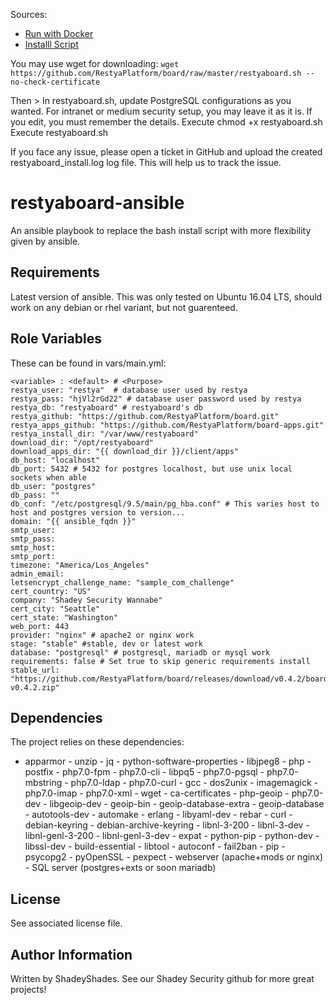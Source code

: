 Sources: 
* [Run with Docker](https://hub.docker.com/r/restyaplatform/restyaboard/)
* [Installl Script](https://github.com/RestyaPlatform/board/raw/master/restyaboard.sh)

You may use wget for downloading: `wget https://github.com/RestyaPlatform/board/raw/master/restyaboard.sh --no-check-certificate`

Then
    > In restyaboard.sh, update PostgreSQL configurations as you wanted. For intranet or medium security setup, you may leave it as it is. If you edit, you must remember the details.
    Execute chmod +x restyaboard.sh
    Execute restyaboard.sh

If you face any issue, please open a ticket in GitHub and upload the created restyaboard_install.log log file. This will help us to track the issue.

restyaboard-ansible
=========

An ansible playbook to replace the bash install script with more flexibility given by ansible.

Requirements
------------

Latest version of ansible. This was only tested on Ubuntu 16.04 LTS, should work on any debian or rhel variant, but not guarenteed.

Role Variables
--------------
These can be found in vars/main.yml:
```
<variable> : <default> # <Purpose>
restya_user: "restya"  # database user used by restya
restya_pass: "hjVl2rGd22" # database user password used by restya
restya_db: "restyaboard" # restyaboard's db
restya_github: "https://github.com/RestyaPlatform/board.git" 
restya_apps_github: "https://github.com/RestyaPlatform/board-apps.git"
restya_install_dir: "/var/www/restyaboard"
download_dir: "/opt/restyaboard"
download_apps_dir: "{{ download_dir }}/client/apps"    
db_host: "localhost"
db_port: 5432 # 5432 for postgres localhost, but use unix local sockets when able
db_user: "postgres"
db_pass: ""
db_conf: "/etc/postgresql/9.5/main/pg_hba.conf" # This varies host to host and postgres version to version...
domain: "{{ ansible_fqdn }}"
smtp_user: 
smtp_pass: 
smtp_host: 
smtp_port: 
timezone: "America/Los_Angeles"
admin_email: 
letsencrypt_challenge_name: "sample_com_challenge"
cert_country: "US"
company: "Shadey Security Wannabe"
cert_city: "Seattle"
cert_state: "Washington"
web_port: 443
provider: "nginx" # apache2 or nginx work
stage: "stable" #stable, dev or latest work
database: "postgresql" # postgresql, mariadb or mysql work
requirements: false # Set true to skip generic requirements install
stable_url: "https://github.com/RestyaPlatform/board/releases/download/v0.4.2/board-v0.4.2.zip" 
``` 

Dependencies
------------
The project relies on these dependencies:
   - apparmor
    - unzip
    - jq
    - python-software-properties
    - libjpeg8
    - php
    - postfix
    - php7.0-fpm
    - php7.0-cli
    - libpq5
    - php7.0-pgsql
    - php7.0-mbstring
    - php7.0-ldap
    - php7.0-curl
    - gcc
    - dos2unix
    - imagemagick
    - php7.0-imap
    - php7.0-xml
    - wget
    - ca-certificates
    - php-geoip
    - php7.0-dev
    - libgeoip-dev
    - geoip-bin
    - geoip-database-extra 
    - geoip-database 
    - autotools-dev
    - automake
    - erlang
    - libyaml-dev
    - rebar
    - curl
    - debian-keyring 
    - debian-archive-keyring
    - libnl-3-200
    - libnl-3-dev
    - libnl-genl-3-200
    - libnl-genl-3-dev
    - expat
    - python-pip 
    - python-dev 
    - libssl-dev 
    - build-essential 
    - libtool 
    - autoconf
    - fail2ban
    - pip
    - psycopg2
    - pyOpenSSL
    - pexpect
    - webserver (apache+mods or nginx)
    - SQL server (postgres+exts or soon mariadb)

License
-------

See associated license file.

Author Information
------------------
Written by ShadeyShades.
See our Shadey Security github for more great projects!
